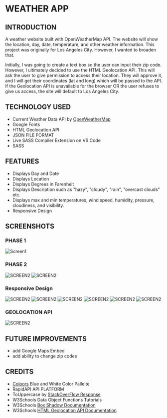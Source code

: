 # WEATHER APP

## INTRODUCTION
A weather website built with OpenWeatherMap API. The website will show the location, day, date, temperature, and other weather information. This project was originally for Los Angeles City. However, I wanted to broaden that. 


Initially, I was going to create a text box so the user can input their zip code. However, I ultimately decided to use the HTML Geolocation API. This will ask the user to give permission to access their location. They will approve it, and I will get their coordinates (lat and long) which will be passed to the API. If the Geolocation API is unavailable for the browser OR the user refuses to give us access, the site will default to Los Angeles City. 

## TECHNOLOGY USED
- Current Weather Data API by [OpenWeatherMap](https://openweathermap.org/)   
- Google Fonts 
- HTML Geolocation API  
- JSON FILE FORMAT  
- Live SASS Compiler Extension on VS Code  
- SASS 

## FEATURES
- Displays Day and Date  
- Displays Location  
- Displays Degrees in Farenheit  
- Displays Description such as "hazy", "cloudy", "rain", "overcast clouds" etc.  
- Displays max and min temperatures, wind speed, humidity, pressure, cloudiness, and visibility.
- Responsive Design 

## SCREENSHOTS
### PHASE 1
![Screen1](https://github.com/kyledeguzmanx/fDev-website-WeatherAppV1/blob/master/img/D1S100.png)
### PHASE 2
![SCREEN2](https://github.com/kyledeguzmanx/fDev-website-WeatherAppV1/blob/master/img/D2S100.png)
![SCREEN2](https://github.com/kyledeguzmanx/fDev-website-WeatherAppV1/blob/master/img/D2S101.png)
### Responsive Design
![SCREEN2](https://github.com/kyledeguzmanx/fDev-website-WeatherAppV1/blob/master/img/D2S200.png)
![SCREEN2](https://github.com/kyledeguzmanx/fDev-website-WeatherAppV1/blob/master/img/DS201.png)
![SCREEN2](https://github.com/kyledeguzmanx/fDev-website-WeatherAppV1/blob/master/img/DS202.png)
![SCREEN2](https://github.com/kyledeguzmanx/fDev-website-WeatherAppV1/blob/master/img/DS203.png)
![SCREEN2](https://github.com/kyledeguzmanx/fDev-website-WeatherAppV1/blob/master/img/DS204.png)
![SCREEN2](https://github.com/kyledeguzmanx/fDev-website-WeatherAppV1/blob/master/img/DS205.png)
### GEOLOCATION API
![SCREEN2](https://github.com/kyledeguzmanx/fDev-website-WeatherAppV1/blob/master/img/DS206.png)
## FUTURE IMPROVEMENTS
- add Google Maps Embed  
- add ability to change zip codes  

## CREDITS 
- [Coloors](https://coolors.co/palettes/trending) Blue and White Color Pallelte
- RapidAPI API PLATFORM   
- ToUppercase by [StackOverFlow Response](https://stackoverflow.com/questions/1026069/how-do-i-make-the-first-letter-of-a-string-uppercase-in-javascript)
- W3Schools Data Object Functions Tutorials   
- W3Schools [Box Shadow Documentation](https://www.w3schools.com/cssref/css3_pr_box-shadow.asp)  
- W3Schools [HTML Geolocation API Documentation](https://www.w3schools.com/html/html5_geolocation.asp)  